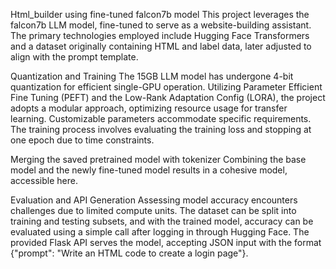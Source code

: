Html_builder using fine-tuned falcon7b model
This project leverages the falcon7b LLM model, fine-tuned to serve as a website-building assistant. The primary technologies employed include Hugging Face Transformers and a dataset originally containing HTML and label data, later adjusted to align with the prompt template.

Quantization and Training
The 15GB LLM model has undergone 4-bit quantization for efficient single-GPU operation. Utilizing Parameter Efficient Fine Tuning (PEFT) and the Low-Rank Adaptation Config (LORA), the project adopts a modular approach, optimizing resource usage for transfer learning. Customizable parameters accommodate specific requirements. The training process involves evaluating the training loss and stopping at one epoch due to time constraints.

Merging the saved pretrained model with tokenizer
Combining the base model and the newly fine-tuned model results in a cohesive model, accessible here.

Evaluation and API Generation
Assessing model accuracy encounters challenges due to limited compute units. The dataset can be split into training and testing subsets, and with the trained model, accuracy can be evaluated using a simple call after logging in through Hugging Face. The provided Flask API serves the model, accepting JSON input with the format {"prompt": "Write an HTML code to create a login page"}.
